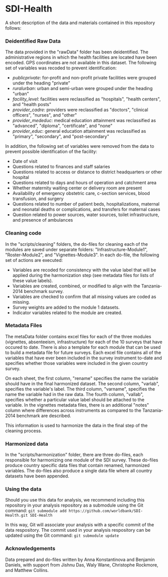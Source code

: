 # SDI-Health

A short description of the data and materials contained in this repository follows:

### Deidentified Raw Data
The data provided in the "rawData" folder has been deidentified. The administrative regions in which the health facilities are located have been encoded. GPS coordinates are not available in this dataset. The following set of variables was recoded to prevent identification:
- *publicprivate*:  for-profit and non-profit private facilities were grouped under the heading "private"
- *ruralurban*:  urban and semi-urban were grouped under the heading "urban"
- *facility_level*:  facilities were reclassified as "hospitals", "health centers", and "health posts"
- *provider_cadre*:  providers were reclassified as "doctors", "clinical officers", "nurses", and "other"
- *provider_mededuc*:  medical education attainment was reclassified as "advanced", "diploma", "certificate", and "none"
- *provider_educ*:  general education attainment was reclassified as "primary", "secondary", and "post-secondary"

In addition, the following set of variables were removed from the data to prevent possible identification of the facility:
-	Date of visit
-	Questions related to finances and staff salaries
-	Questions related to access or distance to district headquarters or other hospital
-	Questions related to days and hours of operation and catchment area
-	Whether maternity waiting center or delivery room are present
-	Availability of emergency obstetric care, c-section services, blood transfusion, and surgery
-	Questions related to number of patient beds, hospitalizations, maternal and neonatal deaths or complications, and transfers for maternal cases
- Question related to power sources, water sources, toilet infrastructure, and presence of ambulances

### Cleaning code
In the "scripts/cleaning" folders, the do-files for cleaning each of the modules are saved under separate folders: "Infrastructure-Module1", "Roster-Module2", and "Vignettes-Module3". In each do-file, the following set of actions are executed:
- Variables are recoded for consistency with the value label that will be applied during the harmonization step (see metadata files for lists of these value labels).
- Variables are created, combined, or modified to align with the Tanzania-2014 benchmark survey. 
- Variables are checked to confirm that all missing values are coded as missing.
- Survey weights are added to the module 1 datasets.
- Indicator variables related to the module are created.

### Metadata Files
The metaData folder contains excel files for each of the three modules (vignettes, absenteeism, infrastructure) for each of the 10 surveys that have occured to date. There is also a template for each module that can be used to build a metadata file for future surveys. Each excel file contains all of the variables that have ever been included in the survey instrument to-date and specifies whether those variables were included in the given country survey. 

On each sheet, the first column, "rename" specifies the name the variable should have in the final harmonized dataset. The second column, "varlab", specifies the variable's label. The third column, "varname", specifies the name the variable had in the raw data. The fourth column, "vallab", specifies whether a particular value label should be attached to the variable. In the vignettes metadata files, there is an additional "notes" column where differences across instruments as compared to the Tanzania-2014 benchmark are described.

This information is used to harmonize the data in the final step of the cleaning process.

### Harmonized data
In the "scripts/harmonization" folder, there are three do-files, each responsible for harmonizing one module of the SDI survey. These do-files produce country specific data files that contain renamed, harmonized variables. The do-files also produce a single data file where all country datasets have been appended.  

### Using the data
Should you use this data for analysis, we recommend including this repository in your analysis repository as a submodule using the Git command:
```git submodule add https://github.com/worldbank/SDI-Health.git SDI-Health```

In this way, Git will associate your analysis with a specific commit of the data respository. The commit used in your analysis respository can be updated using the Git command: 
```git submodule update```


### Acknowledgements
Data prepared and do-files written by Anna Konstantinova and Benjamin Daniels, with support from Jishnu Das, Waly Wane, Christophe Rockmore, and Matthew Collins.
